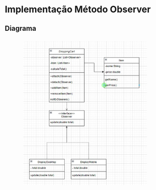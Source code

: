 # Implementação Método Observer

## Diagrama
<section align="center">
  <img src= "./imagens/Diagrama.jpeg" style="height:450px; vertical-align:top; align:center; display:inline-flex; padding: 10px;"></img>
</section>
